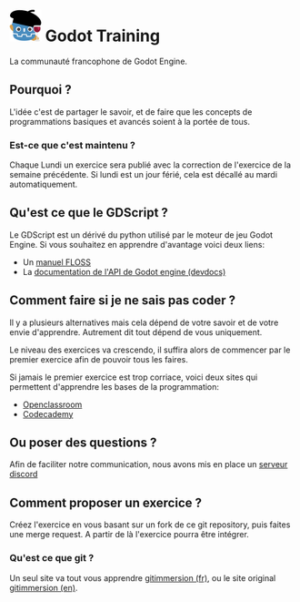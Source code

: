 # ![Godot social Club](./img/godot-fr-56.png) Godot Training

La communauté francophone de Godot Engine.

## Pourquoi ?

L'idée c'est de partager le savoir, et de faire que les concepts de programmations basiques et avancés soient à la portée de tous.

### Est-ce que c'est maintenu ?

Chaque Lundi un exercice sera publié avec la correction de l'exercice de la semaine précédente. Si lundi est un jour férié, cela est décallé au mardi automatiquement.

## Qu'est ce que le GDScript ?

Le GDScript est un dérivé du python utilisé par le moteur de jeu Godot Engine.
 Si vous souhaitez en apprendre d'avantage voici deux liens:
 * Un [manuel FLOSS](https://fr.flossmanuals.net/godot-game-engine-initiation/ajouter-de-linteractivite-en-gdscript/)
 * La [documentation de l'API de Godot engine (devdocs)](https://devdocs.io/godot~2.1/)

## Comment faire si je ne sais pas coder ?

Il y a plusieurs alternatives mais cela dépend de votre savoir et de votre envie d'apprendre. Autrement dit tout dépend de vous uniquement.

Le niveau des exercices va crescendo, il suffira alors de commencer par le premier exercice afin de pouvoir tous les faires.

Si jamais le premier exercice est trop corriace, voici deux sites qui permettent d'apprendre les bases de la programmation:
* [Openclassroom](https://openclassrooms.com/)
* [Codecademy](https://www.codecademy.com/fr/learn/learn-python)

## Ou poser des questions ?

Afin de faciliter notre communication, nous avons mis en place un [serveur discord](https://discordapp.com/invite/9An2mpR)

## Comment proposer un exercice ?

Créez l'exercice en vous basant sur un fork de ce git repository, puis faites une merge request. A partir de là l'exercice pourra être intégrer.

### Qu'est ce que git ?

Un seul site va tout vous apprendre [gitimmersion (fr)](http://gitimmersion.fr/), ou le site original [gitimmersion (en)](gitimmersion.com).
